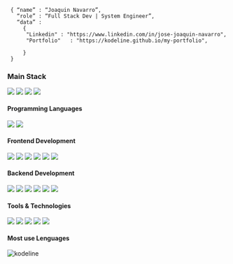 
```shell
 { “name” : “Joaquin Navarro”,
   “role” : “Full Stack Dev | System Engineer”,
   “data” : 
     { 
      "Linkedin" : "https://www.linkedin.com/in/jose-joaquin-navarro", 
      "Portfolio"   : "https://kodeline.github.io/my-portfolio",
    
     }
 }
```

<h3>
  Main Stack
</h3> 
<p>
  <img src="https://img.shields.io/badge/React-20232A?style=for-the-badge&logo=react&logoColor=61DAFB">
  <img src="https://img.shields.io/badge/TailwindCSS-white?style=for-the-badge&logo=tailwindcss&logoColor=#38bdf8">
  <img src="https://img.shields.io/badge/Node.js-339933?style=for-the-badge&logo=nodedotjs&logoColor=white">
  <img src="https://img.shields.io/badge/Express.js-000000?style=for-the-badge&logo=express&logoColor=white">
</p>
  
<h4>Programming Languages</h4>
<p>
  <img src="https://img.shields.io/badge/JavaScript-F7DF1E?style=for-the-badge&logo=javascript&logoColor=black">
  <img src="https://img.shields.io/badge/Python-3b77a8?style=for-the-badge&logo=python&logoColor=feda4a">
 
</p>
<h4>Frontend Development</h4>
<p>
  <img src="https://img.shields.io/badge/HTML5-E34F26?style=for-the-badge&logo=html5&logoColor=white">
  <img src="https://img.shields.io/badge/CSS3-1572B6?style=for-the-badge&logo=css3&logoColor=white">
  <img src="https://img.shields.io/badge/React-20232A?style=for-the-badge&logo=react&logoColor=61DAFB">
  <img src="https://img.shields.io/badge/Bootstrap-6e2cf2?style=for-the-badge&logo=bootstrap&logoColor=white">
  <!-- <img src="https://img.shields.io/badge/Angular-DD0031?style=for-the-badge&logo=angular&logoColor=white"> -->
  <img src="https://img.shields.io/badge/TailwindCSS-076068?style=for-the-badge&logo=tailwindcss&logoColor=#38bdf8">
  <img src="https://img.shields.io/badge/Next.Js-000000?style=for-the-badge&logo=next.js&logoColor=white">
</p>
<h4>Backend Development</h4>
<p>
  <img src="https://img.shields.io/badge/Node.js-339933?style=for-the-badge&logo=nodedotjs&logoColor=white">
  <img src="https://img.shields.io/badge/Express.js-000000?style=for-the-badge&logo=express&logoColor=white">
  <img src="https://img.shields.io/badge/MongoDB-white?style=for-the-badge&logo=mongodb&logoColor=4EA94B">
  <img src="https://img.shields.io/badge/Mongoose-00C58E?style=for-the-badge">
  <img src="https://img.shields.io/badge/Next.Js-000000?style=for-the-badge&logo=next.js&logoColor=white">
  <img src="https://img.shields.io/badge/MySQL-005C84?style=for-the-badge&logo=mysql&logoColor=white">
  
</p>
<h4>Tools & Technologies</h4>
<p>
  <img src="https://img.shields.io/badge/Git-F05032?style=for-the-badge&logo=git&logoColor=white">
  <img src="https://img.shields.io/badge/GitHub-100000?style=for-the-badge&logo=github&logoColor=white">
  <img src="https://img.shields.io/badge/Linux-FCC624?style=for-the-badge&logo=linux&logoColor=black">
  <img src="https://img.shields.io/badge/Notion-000000?style=for-the-badge&logo=notion&logoColor=white">
  <img src="https://img.shields.io/badge/Postman-FF6C37?style=for-the-badge&logo=Postman&logoColor=white">
  <!-- <img src="https://img.shields.io/badge/Heroku-430098?style=for-the-badge&logo=heroku&logoColor=white"> -->
  <!-- <img src="https://img.shields.io/badge/Vercel-000000?style=for-the-badge&logo=vercel&logoColor=white"> -->
</p>
<h4>Most use Lenguages</h4>
<p><img align="left" src="https://github-readme-stats.vercel.app/api/top-langs?username=kodeline&show_icons=true&locale=en&layout=compact&theme=tokyonight" alt="kodeline" /></p>
</br>
